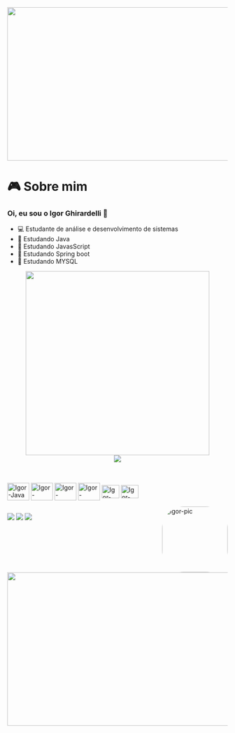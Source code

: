 <div align="center">
    <img align="center" height="350rem" width="600rem" src="https://user-images.githubusercontent.com/110192034/181822467-a8269085-802e-4a3d-bb1d-b74d8b8a8477.gif"/>
  </div>



<h1> 🎮 Sobre mim </h1>


### Oi, eu sou o Igor Ghirardelli 👋

- 💻 Estudante de análise e desenvolvimento de sistemas 
- 🌱 Estudando Java
- 🌱 Estudando JavasScript
- 🌱 Estudando Spring boot
- 🌱 Estudando MYSQL


<div align="center">
    <img width="420" src="https://github-readme-stats.vercel.app/api?username=igorghirardelli&show_icons=true&bg_color=00000000">
       
</div>

<div align="center">
    <img width="auto" src="https://github-readme-stats.vercel.app/api/top-langs/?username=igorghirardelli&layout=compact&theme=dark&hide=c&langs_count=4">

       
</div>

##

<div style="display: inline_block"><br>
  <img align="center" alt="Igor-Java" height="40" width="50" src="https://cdn.jsdelivr.net/gh/devicons/devicon/icons/java/java-original-wordmark.svg">
  <img align="center" alt="Igor-MYSQL" height="40" width="50" src="https://cdn.jsdelivr.net/gh/devicons/devicon/icons/mysql/mysql-original-wordmark.svg">
  <img align="center" alt="Igor-Spring" height="40" width="50" src="https://cdn.jsdelivr.net/gh/devicons/devicon/icons/spring/spring-original-wordmark.svg">
  <img align="center" alt="Igor-SQLITE" height="40" width="50" src="https://cdn.jsdelivr.net/gh/devicons/devicon/icons/sqlite/sqlite-original-wordmark.svg">
  <img align="center" alt="Igor-HTML" height="30" width="40" src="https://cdn.jsdelivr.net/gh/devicons/devicon/icons/html5/html5-original-wordmark.svg">
  <img align="center" alt="Igor-CSS" height="30" width="40" src="https://cdn.jsdelivr.net/gh/devicons/devicon/icons/css3/css3-original-wordmark.svg">
   
  <img align="right" alt="Igor-pic" height="150" style="border-radius:50px;"
  src="https://cdn.discordapp.com/attachments/853541814274752532/1002612746321412187/download20220705131817.png">
  


</div>

##

<div> 
<a href="https://instagram.com/igor_ghirardelli" target="_blank"><img src="https://img.shields.io/badge/-Instagram-%23E4405F?style=for-the-badge&logo=instagram&logoColor=white" target="_blank"></a>
<a href = "igorghirardelli@gmail.com"><img src="https://img.shields.io/badge/-Gmail-%23333?style=for-the-badge&logo=gmail&logoColor=white" target="_blank"></a>
<a href="https://www.linkedin.com/in/igor-ghirardelli-0353a7230/" target="_blank"><img src="https://img.shields.io/badge/-LinkedIn-%230077B5?style=for-the-badge&logo=linkedin&logoColor=white" target="_blank"></a> 


</div>

<div align="center">
    <img align="center" height="350rem" width="600rem" src="https://user-images.githubusercontent.com/110192034/181824588-0f188fff-087a-4cd6-98bf-cba7b90bceb1.gif"/>
  </div>    

